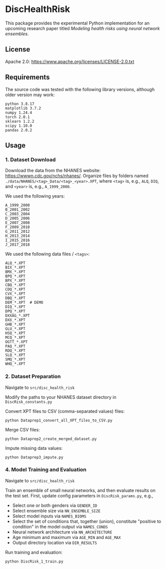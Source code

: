 # DiscHealthRisk

This package provides the experimental Python implementation for an upcoming
research paper titled _Modeling health risks using neural network ensembles._

## License

Apache 2.0: https://www.apache.org/licenses/LICENSE-2.0.txt

## Requirements

The source code was tested with the following library versions, although older version may work:

```
python 3.8.17
matplotlib 3.7.2
numpy 1.24.4
torch 2.0.1
sklearn 1.2.2
scipy 1.10.0
pandas 2.0.2
```

## Usage

### 1. Dataset Download

Download the data from the NHANES website: https://wwwn.cdc.gov/nchs/nhanes/. 
Organize files by folders named `./data/NHANES/<tag>_Data/<tag>_<year>.XPT`,
where `<tag>` is, e.g., `ALQ`, `DIQ`, and `<year>` is, e.g., `A_1999_2000`.  

We used the following years:
```
A_1999_2000
B_2001_2002
C_2003_2004
D_2005_2006
E_2007_2008
F_2009_2010
G_2011_2012
H_2013_2014
I_2015_2016
J_2017_2018
```
We used the following data files / `<tags>`:
```
ALQ_*.XPT
BIX_*.XPT
BMX_*.XPT
BPQ_*.XPT
BPX_*.XPT
CBQ_*.XPT
CDQ_*.XPT
CVX_*.XPT
DBQ_*.XPT
DEM_*.XPT  # DEMO
DIQ_*.XPT 
DPQ_*.XPT
DXXAG_*.XPT
DXX_*.XPT
GHB_*.XPT
GLU_*.XPT
HSQ_*.XPT
MCQ_*.XPT
OGTT_*.XPT
PAQ_*.XPT
RDQ_*.XPT
SLQ_*.XPT
SMQ_*.XPT
WHQ_*.XPT
```

### 2. Dataset Preparation

Navigate to `src/disc_health_risk`

Modify the paths to your NHANES dataset directory in `DiscRisk_constants.py`

Convert XPT files to CSV (comma-separated values) files:
```
python Dataprep1_convert_all_XPT_files_to_CSV.py
```

Merge CSV files:
```
python Dataprep2_create_merged_dataset.py
```

Impute missing data values:
```
python Dataprep3_impute.py
```

### 4. Model Training and Evaluation

Navigate to `src/disc_health_risk`

Train an ensemble of small neural networks, and then evaluate results on the test set.
First, update config parameters in `DiscRisk_params.py`, e.g.,
* Select one or both genders via `GENDER_ID`
* Select ensemble size via `NN_ENSEMBLE_SIZE`
* Select model inputs via `NAMES_BIOMS`
* Select the set of conditions that, together (union), constitute "positive to condition" in the model output via `NAMES_CONDS`
* Neural network architecture via `NN_ARCHITECTURE`
* Age minimum and maximum via `AGE_MIN` and `AGE_MAX`
* Output directory location via `DIR_RESULTS`

Run training and evaluation:
```
python DiscRisk_1_train.py
```